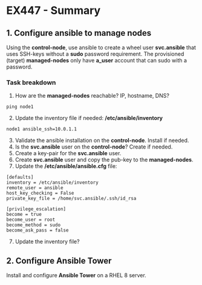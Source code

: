 # EX447 - Summary

## 1. Configure ansible to manage nodes
Using the **control-node**, use ansible to create a wheel user **svc.ansible** that uses SSH-keys without a **sudo** password requirement. The provisioned (target) **managed-nodes** only have **a_user** account that can sudo with a password.

### Task breakdown
1. How are the **managed-nodes** reachable? IP, hostname, DNS? 
  ```
  ping node1
  ```
2. Update the inventory file if needed: **/etc/ansible/inventory**
  ```
  node1 ansible_ssh=10.0.1.1
  ```
3. Validate the ansible installation on the **control-node**. Install if needed.
4. Is the **svc.ansible** user on the **control-node**? Create if needed.
5. Create a key-pair for the **svc.ansible** user.
6. Create **svc.ansible** user and copy the pub-key to the **managed-nodes**.
7. Update the **/etc/ansible/ansible.cfg** file:
  ```
  [defaults]
  inventory = /etc/ansible/inventory
  remote_user = ansible
  host_key_checking = False
  private_key_file = /home/svc.ansible/.ssh/id_rsa

  [privilege_escalation]
  become = true
  become_user = root
  become_method = sudo
  become_ask_pass = false
  ```
7. Update the inventory file? 

## 2. Configure Ansible Tower
Install and configure **Ansible Tower** on a RHEL 8 server.
